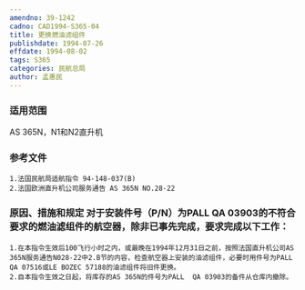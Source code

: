 ```yaml
---
amendno: 39-1242
cadno: CAD1994-S365-04
title: 更换燃油滤组件
publishdate: 1994-07-26
effdate: 1994-08-02
tags: S365
categories: 民航总局
author: 孟惠民
---
```


### 适用范围 
AS 365N，N1和N2直升机

### 参考文件
    1.法国民航局适航指令 94-148-037(B) 
    2.法国欧洲直升机公司服务通告 AS 365N NO.28-22          


### 原因、措施和规定 对于安装件号（P/N）为PALL QA 03903的不符合要求的燃油滤组件的航空器，除非已事先完成，要求完成以下工作： 
    1.在本指令生效后100飞行小时之内，或最晚在1994年12月31日之前，按照法国直升机公司AS 365N服务通告N028-22中2.B节的内容，检查航空器上安装的油滤组件，必要时用件号为PALL QA 07516或LE BOZEC 57188的油滤组件将旧件更换。 
    2.自本指令生效之日起，将库存的AS 365N的件号为PALL  QA 03903的备件从仓库内撤除。

